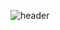 ![header](https://capsule-render.vercel.app/api?type=rounded&color=auto&height=300&section=header&text=capsule%20render&fontSize=20)
